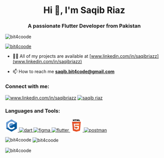 <h1 align="center">Hi 👋, I'm Saqib Riaz</h1>
<h3 align="center">A passionate Flutter Developer from Pakistan</h3>

<p align="left"> <img src="https://komarev.com/ghpvc/?username=bit4coode&label=Profile%20views&color=0e75b6&style=flat" alt="bit4coode" /> </p>

<p align="left"> <a href="https://github.com/ryo-ma/github-profile-trophy"><img src="https://github-profile-trophy.vercel.app/?username=bit4coode" alt="bit4coode" /></a> </p>

- 👨‍💻 All of my projects are available at [www.linkedin.com/in/saqibriazz](www.linkedin.com/in/saqibriazz)

- 📫 How to reach me **saqib.bit4code@gmail.com**

<h3 align="left">Connect with me:</h3>
<p align="left">
<a href="https://linkedin.com/in/www.linkedin.com/in/saqibriazz" target="blank"><img align="center" src="https://raw.githubusercontent.com/rahuldkjain/github-profile-readme-generator/master/src/images/icons/Social/linked-in-alt.svg" alt="www.linkedin.com/in/saqibriazz" height="30" width="40" /></a>
<a href="https://fb.com/saqib riaz" target="blank"><img align="center" src="https://raw.githubusercontent.com/rahuldkjain/github-profile-readme-generator/master/src/images/icons/Social/facebook.svg" alt="saqib riaz" height="30" width="40" /></a>
</p>

<h3 align="left">Languages and Tools:</h3>
<p align="left"> <a href="https://www.cprogramming.com/" target="_blank" rel="noreferrer"> <img src="https://raw.githubusercontent.com/devicons/devicon/master/icons/c/c-original.svg" alt="c" width="40" height="40"/> </a> <a href="https://dart.dev" target="_blank" rel="noreferrer"> <img src="https://www.vectorlogo.zone/logos/dartlang/dartlang-icon.svg" alt="dart" width="40" height="40"/> </a> <a href="https://www.figma.com/" target="_blank" rel="noreferrer"> <img src="https://www.vectorlogo.zone/logos/figma/figma-icon.svg" alt="figma" width="40" height="40"/> </a> <a href="https://flutter.dev" target="_blank" rel="noreferrer"> <img src="https://www.vectorlogo.zone/logos/flutterio/flutterio-icon.svg" alt="flutter" width="40" height="40"/> </a> <a href="https://www.w3.org/html/" target="_blank" rel="noreferrer"> <img src="https://raw.githubusercontent.com/devicons/devicon/master/icons/html5/html5-original-wordmark.svg" alt="html5" width="40" height="40"/> </a> <a href="https://postman.com" target="_blank" rel="noreferrer"> <img src="https://www.vectorlogo.zone/logos/getpostman/getpostman-icon.svg" alt="postman" width="40" height="40"/> </a> </p>

<p><img align="left" src="https://github-readme-stats.vercel.app/api/top-langs?username=bit4coode&show_icons=true&locale=en&layout=compact" alt="bit4coode" /></p>

<p>&nbsp;<img align="center" src="https://github-readme-stats.vercel.app/api?username=bit4coode&show_icons=true&locale=en" alt="bit4coode" /></p>

<p><img align="center" src="https://github-readme-streak-stats.herokuapp.com/?user=bit4coode&" alt="bit4coode" /></p>
